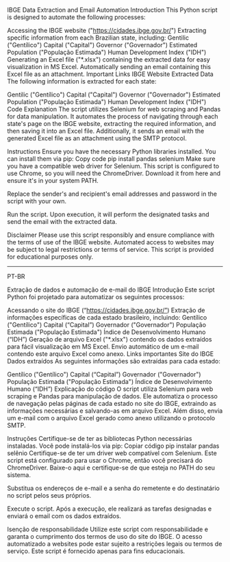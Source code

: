IBGE Data Extraction and Email Automation
Introduction
This Python script is designed to automate the following processes:

Accessing the IBGE website ("https://cidades.ibge.gov.br/")
Extracting specific information from each Brazilian state, including:
Gentilic ("Gentílico")
Capital ("Capital")
Governor ("Governador")
Estimated Population ("População Estimada")
Human Development Index ("IDH")
Generating an Excel file ("*.xlsx") containing the extracted data for easy visualization in MS Excel.
Automatically sending an email containing this Excel file as an attachment.
Important Links
IBGE Website
Extracted Data
The following information is extracted for each state:

Gentilic ("Gentílico")
Capital ("Capital")
Governor ("Governador")
Estimated Population ("População Estimada")
Human Development Index ("IDH")
Code Explanation
The script utilizes Selenium for web scraping and Pandas for data manipulation. It automates the process of navigating through each state's page on the IBGE website, extracting the required information, and then saving it into an Excel file. Additionally, it sends an email with the generated Excel file as an attachment using the SMTP protocol.

Instructions
Ensure you have the necessary Python libraries installed. You can install them via pip:
Copy code
pip install pandas selenium
Make sure you have a compatible web driver for Selenium. This script is configured to use Chrome, so you will need the ChromeDriver. Download it from here and ensure it's in your system PATH.

Replace the sender's and recipient's email addresses and password in the script with your own.

Run the script. Upon execution, it will perform the designated tasks and send the email with the extracted data.

Disclaimer
Please use this script responsibly and ensure compliance with the terms of use of the IBGE website. Automated access to websites may be subject to legal restrictions or terms of service. This script is provided for educational purposes only.

---

PT-BR

Extração de dados e automação de e-mail do IBGE
Introdução
Este script Python foi projetado para automatizar os seguintes processos:

Acessando o site do IBGE (“https://cidades.ibge.gov.br/”)
Extração de informações específicas de cada estado brasileiro, incluindo:
Gentílico ("Gentílico")
Capital (“Capital”)
Governador ("Governador")
População Estimada ("População Estimada")
Índice de Desenvolvimento Humano (“IDH”)
Geração de arquivo Excel ("*.xlsx") contendo os dados extraídos para fácil visualização em MS Excel.
Envio automático de um e-mail contendo este arquivo Excel como anexo.
Links importantes
Site do IBGE
Dados extraídos
As seguintes informações são extraídas para cada estado:

Gentílico ("Gentílico")
Capital (“Capital”)
Governador ("Governador")
População Estimada ("População Estimada")
Índice de Desenvolvimento Humano (“IDH”)
Explicação do código
O script utiliza Selenium para web scraping e Pandas para manipulação de dados. Ele automatiza o processo de navegação pelas páginas de cada estado no site do IBGE, extraindo as informações necessárias e salvando-as em arquivo Excel. Além disso, envia um e-mail com o arquivo Excel gerado como anexo utilizando o protocolo SMTP.

Instruções
Certifique-se de ter as bibliotecas Python necessárias instaladas. Você pode instalá-los via pip:
Copiar código
pip instalar pandas selênio
Certifique-se de ter um driver web compatível com Selenium. Este script está configurado para usar o Chrome, então você precisará do ChromeDriver. Baixe-o aqui e certifique-se de que esteja no PATH do seu sistema.

Substitua os endereços de e-mail e a senha do remetente e do destinatário no script pelos seus próprios.

Execute o script. Após a execução, ele realizará as tarefas designadas e enviará o email com os dados extraídos.

Isenção de responsabilidade
Utilize este script com responsabilidade e garanta o cumprimento dos termos de uso do site do IBGE. O acesso automatizado a websites pode estar sujeito a restrições legais ou termos de serviço. Este script é fornecido apenas para fins educacionais.
